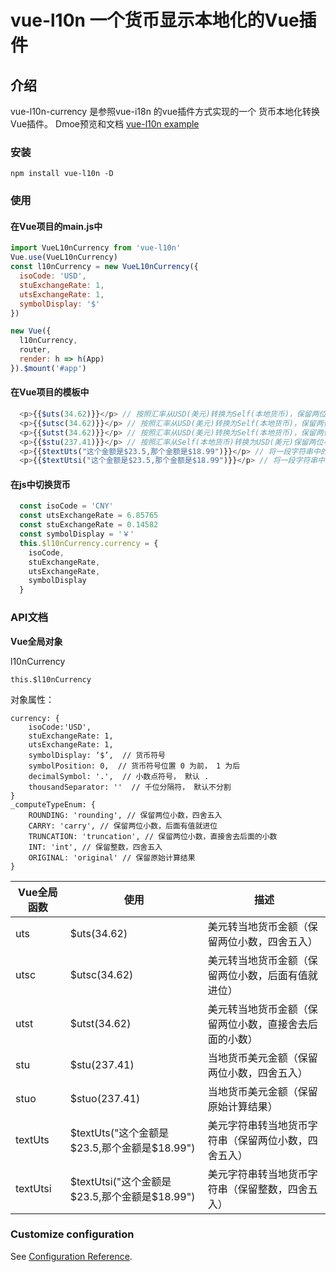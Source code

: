 # vue-l10n 一个货币显示本地化的Vue插件

## 介绍
vue-l10n-currency 是参照vue-i18n 的vue插件方式实现的一个 货币本地化转换Vue插件。
Dmoe预览和文档 [vue-l10n example](http://docs.patpat.site/)

### 安装

```
npm install vue-l10n -D
```

### 使用
#### 在Vue项目的main.js中

```javaScript
import VueL10nCurrency from 'vue-l10n'
Vue.use(VueL10nCurrency)
const l10nCurrency = new VueL10nCurrency({
  isoCode: 'USD',
  stuExchangeRate: 1,
  utsExchangeRate: 1,
  symbolDisplay: '$'
})

new Vue({
  l10nCurrency,
  router,
  render: h => h(App)
}).$mount('#app')

```

#### 在Vue项目的模板中

```javaScript
  <p>{{$uts(34.62)}}</p> // 按照汇率从USD(美元)转换为Self(本地货币)，保留两位小数四舍五入
  <p>{{$utsc(34.62)}}</p> // 按照汇率从USD(美元)转换为Self(本地货币)，保留两位小数,两位小数后值大于0就进位
  <p>{{$utst(34.62)}}</p> // 按照汇率从USD(美元)转换为Self(本地货币)，保留两位小数,舍去两位小数后的值不进位
  <p>{{$stu(237.41)}}</p> // 按照汇率从Self(本地货币)转换为USD(美元)保留两位小数四舍五入
  <p>{{$textUts("这个金额是$23.5,那个金额是$18.99")}}</p> // 将一段字符串中的$符号的金额，按照汇率从USD(美元)转换为Self(本地货币)，保留两位小数四舍五入
  <p>{{$textUtsi("这个金额是$23.5,那个金额是$18.99")}}</p> // 将一段字符串中的$符号的金额，按照汇率从USD(美元)转换为Self(本地货币)，保留整数四舍五入
```

#### 在js中切换货币

```javaScript
  const isoCode = 'CNY'
  const utsExchangeRate = 6.85765
  const stuExchangeRate = 0.14582
  const symbolDisplay = '￥'
  this.$l10nCurrency.currency = {
    isoCode,
    stuExchangeRate,
    utsExchangeRate,
    symbolDisplay
  }
```

### API文档

**Vue全局对象**

l10nCurrency

`this.$l10nCurrency `
 
对象属性：
 

```
currency: {
    isoCode:'USD',
    stuExchangeRate: 1,
    utsExchangeRate: 1,
    symbolDisplay: ‘$’,  // 货币符号
    symbolPosition: 0,  // 货币符号位置 0 为前， 1 为后
    decimalSymbol: '.',  // 小数点符号， 默认 .
    thousandSeparator: ''  // 千位分隔符， 默认不分割
}
_computeTypeEnum: {
    ROUNDING: 'rounding', // 保留两位小数，四舍五入
    CARRY: 'carry', // 保留两位小数，后面有值就进位
    TRUNCATION: 'truncation', // 保留两位小数，直接舍去后面的小数
    INT: 'int', // 保留整数，四舍五入
    ORIGINAL: 'original' // 保留原始计算结果
}
```

| Vue全局函数 | 使用 | 描述 |
| --- | --- | --- |
| uts  | $uts(34.62)  | 美元转当地货币金额（保留两位小数，四舍五入） |
| utsc | $utsc(34.62) | 美元转当地货币金额（保留两位小数，后面有值就进位） |
| utst | $utst(34.62) | 美元转当地货币金额（保留两位小数，直接舍去后面的小数） |
| stu | $stu(237.41) | 当地货币美元金额（保留两位小数，四舍五入） |
| stuo | $stuo(237.41) | 当地货币美元金额（保留原始计算结果） |
| textUts | $textUts("这个金额是$23.5,那个金额是$18.99") | 美元字符串转当地货币字符串（保留两位小数，四舍五入） |
| textUtsi | $textUtsi("这个金额是$23.5,那个金额是$18.99") | 美元字符串转当地货币字符串（保留整数，四舍五入） |


### Customize configuration

See [Configuration Reference](https://cli.vuejs.org/config/).
